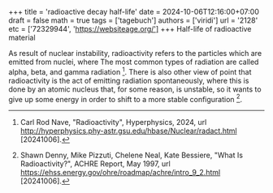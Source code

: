+++
title = 'radioactive decay half-life'
date = 2024-10-06T12:16:00+07:00
draft = false
math = true
tags = ['tagebuch']
authors = ['viridi']
url = '2128'
etc = ['72329944', 'https://websiteage.org/']
+++
Half-life of radioactive material<!--more-->

As result of nuclear instability, radioactivity refers to the particles which are emitted from nuclei, where The most common types of radiation are called alpha, beta, and gamma radiation [^nave_2024]. There is also other view of point that radioactivity is the act of emitting radiation spontaneously, where this is done by an atomic nucleus that, for some reason, is unstable, so it wants to give up some energy in order to shift to a more stable configuration [^denny_1997].

[^denny_1997]: Shawn Denny, Mike Pizzuti, Chelene Neal, Kate Bessiere, "What Is Radioactivity?", ACHRE Report, May 1997, url https://ehss.energy.gov/ohre/roadmap/achre/intro_9_2.html [20241006].
[^nave_2024]: Carl Rod Nave, "Radioactivity", Hyperphysics, 2024, url http://hyperphysics.phy-astr.gsu.edu/hbase/Nuclear/radact.html [20241006].

<!--  -->
